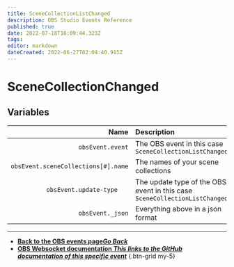 ```yaml
---
title: SceneCollectionListChanged
description: OBS Studio Events Reference
published: true
date: 2022-07-18T16:09:44.323Z
tags: 
editor: markdown
dateCreated: 2022-06-27T02:04:40.915Z
---
```


# SceneCollectionChanged

## Variables

Name | Description
----:|:------------
`obsEvent.event` | The OBS event in this case `SceneCollectionListChanged`
`obsEvent.sceneCollections[#].name` | The names of your scene collections
`obsEvent.update-type	` | The update type of the OBS event in this case `SceneCollectionListChanged`
`obsEvent._json` | Everything above in a json format
---

- [<i class="mdi mdi-chevron-left"></i>**Back to the OBS events page*Go Back***](/en/Broadcasters/OBS/Archive/Events)
- [<i class="mdi mdi-github"></i> **OBS Websocket documentation *This links to the GitHub documentation of this specific event***](https://github.com/obsproject/obs-websocket/blob/4.x-current/docs/generated/protocol.md#scenecollectionlistchanged)
{.btn-grid my-5}
